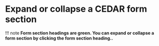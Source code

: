 # Expand or collapse a CEDAR form section

!!! note
**Form section headings are green. You can expand or collapse a form section by clicking the form section heading..** 

